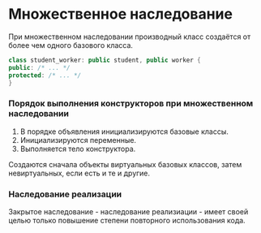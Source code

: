 # Множественное наследование

При множественном наследовании производный класс создаётся от более чем одного базового класса.

```cpp
class student_worker: public student, public worker {
public: /* ... */
protected: /* ... */
} 
```

### Порядок выполнения конструкторов при множественном наследовании

1. В порядке объявления инициализируются базовые классы.
2. Инициализируются переменные.
3. Выполняется тело конструктора.


Создаются сначала объекты виртуальных базовых классов, затем невиртуальных, если есть и те и другие.

### Наследование реализации

Закрытое наследование - наследование реализиации - имеет своей целью только повышение степени повторного использования кода. 
